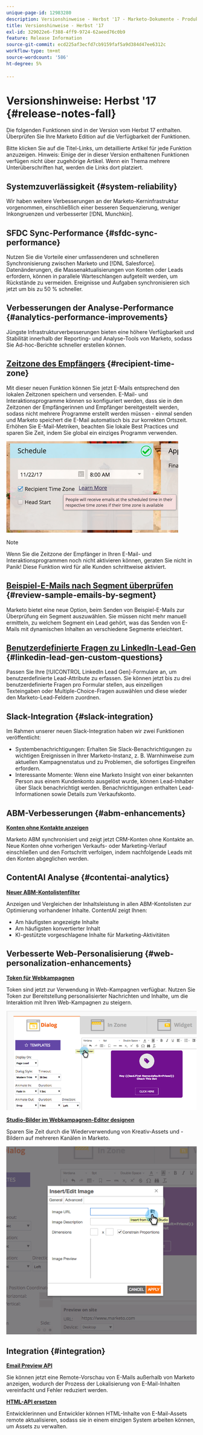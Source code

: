 ```yaml
---
unique-page-id: 12983280
description: Versionshinweise - Herbst '17 - Marketo-Dokumente - Produktdokumentation
title: Versionshinweise - Herbst '17
exl-id: 329022e6-f388-4ff9-9724-62aeed76c0b9
feature: Release Information
source-git-commit: ecd225af3ecfd7cb9159faf5a9d384d47ee6312c
workflow-type: tm+mt
source-wordcount: '586'
ht-degree: 5%

---
```


# Versionshinweise: Herbst &#39;17 {#release-notes-fall}

Die folgenden Funktionen sind in der Version vom Herbst 17 enthalten. Überprüfen Sie Ihre Marketo Edition auf die Verfügbarkeit der Funktionen.

Bitte klicken Sie auf die Titel-Links, um detaillierte Artikel für jede Funktion anzuzeigen. Hinweis: Einige der in dieser Version enthaltenen Funktionen verfügen nicht über zugehörige Artikel. Wenn ein Thema mehrere Unterüberschriften hat, werden die Links dort platziert.

## Systemzuverlässigkeit {#system-reliability}

Wir haben weitere Verbesserungen an der Marketo-Kerninfrastruktur vorgenommen, einschließlich einer besseren Sequenzierung, weniger Inkongruenzen und verbesserter [!DNL Munchkin].

## SFDC Sync-Performance {#sfdc-sync-performance}

Nutzen Sie die Vorteile einer umfassenderen und schnelleren Synchronisierung zwischen Marketo und [!DNL Salesforce]. Datenänderungen, die Massenaktualisierungen von Konten oder Leads erfordern, können in parallele Warteschlangen aufgeteilt werden, um Rückstände zu vermeiden. Ereignisse und Aufgaben synchronisieren sich jetzt um bis zu 50 % schneller.

## Verbesserungen der Analyse-Performance {#analytics-performance-improvements}

Jüngste Infrastrukturverbesserungen bieten eine höhere Verfügbarkeit und Stabilität innerhalb der Reporting- und Analyse-Tools von Marketo, sodass Sie Ad-hoc-Berichte schneller erstellen können.

## [Zeitzone des Empfängers](/help/marketo/product-docs/email-marketing/email-programs/email-program-actions/scheduling-with-recipient-time-zone/understanding-recipient-time-zone.md) {#recipient-time-zone}

Mit dieser neuen Funktion können Sie jetzt E-Mails entsprechend den lokalen Zeitzonen speichern und versenden. E-Mail- und Interaktionsprogramme können so konfiguriert werden, dass sie in den Zeitzonen der Empfängerinnen und Empfänger bereitgestellt werden, sodass nicht mehrere Programme erstellt werden müssen - einmal senden und Marketo speichert die E-Mail automatisch bis zur korrekten Ortszeit. Erhöhen Sie E-Mail-Metriken, beachten Sie lokale Best Practices und sparen Sie Zeit, indem Sie global ein einziges Programm verwenden.

![](assets/image2017-11-29-8-3a45-3a47.png)

>[!NOTE]
>
>Wenn Sie die Zeitzone der Empfänger in Ihren E-Mail- und Interaktionsprogrammen noch nicht aktivieren können, geraten Sie nicht in Panik! Diese Funktion wird für alle Kunden schrittweise aktiviert.

## [Beispiel-E-Mails nach Segment überprüfen](/help/marketo/product-docs/email-marketing/general/creating-an-email/send-a-sample-email.md) {#review-sample-emails-by-segment}

Marketo bietet eine neue Option, beim Senden von Beispiel-E-Mails zur Überprüfung ein Segment auszuwählen. Sie müssen nicht mehr manuell ermitteln, zu welchem Segment ein Lead gehört, was das Senden von E-Mails mit dynamischen Inhalten an verschiedene Segmente erleichtert.

## [Benutzerdefinierte Fragen zu LinkedIn-Lead-Gen](/help/marketo/product-docs/demand-generation/social/social-functions/set-up-linkedin-lead-gen-forms.md) {#linkedin-lead-gen-custom-questions}

Passen Sie Ihre [!UICONTROL LinkedIn Lead Gen]-Formulare an, um benutzerdefinierte Lead-Attribute zu erfassen. Sie können jetzt bis zu drei benutzerdefinierte Fragen pro Formular stellen, aus einzeiligen Texteingaben oder Multiple-Choice-Fragen auswählen und diese wieder den Marketo-Lead-Feldern zuordnen.

## Slack-Integration {#slack-integration}

Im Rahmen unserer neuen Slack-Integration haben wir zwei Funktionen veröffentlicht:

* Systembenachrichtigungen: Erhalten Sie Slack-Benachrichtigungen zu wichtigen Ereignissen in Ihrer Marketo-Instanz, z. B. Warnhinweise zum aktuellen Kampagnenstatus und zu Problemen, die sofortiges Eingreifen erfordern.
* Interessante Momente: Wenn eine Marketo Insight von einer bekannten Person aus einem Kundenkonto ausgelöst wurde, können Lead-Inhaber über Slack benachrichtigt werden. Benachrichtigungen enthalten Lead-Informationen sowie Details zum Verkaufskonto.

## ABM-Verbesserungen {#abm-enhancements}

**[Konten ohne Kontakte anzeigen](https://docs.marketo.com/x/fKCt)**

Marketo ABM synchronisiert und zeigt jetzt CRM-Konten ohne Kontakte an. Neue Konten ohne vorherigen Verkaufs- oder Marketing-Verlauf einschließen und den Fortschritt verfolgen, indem nachfolgende Leads mit den Konten abgeglichen werden.

## ContentAI Analyse {#contentai-analytics}

**[Neuer ABM-Kontolistenfilter](https://docs.marketo.com/x/1BPG)**

Anzeigen und Vergleichen der Inhaltsleistung in allen ABM-Kontolisten zur Optimierung vorhandener Inhalte. ContentAI zeigt Ihnen:

* Am häufigsten angezeigte Inhalte
* Am häufigsten konvertierter Inhalt
* KI-gestützte vorgeschlagene Inhalte für Marketing-Aktivitäten

## Verbesserte Web-Personalisierung {#web-personalization-enhancements}

**[Token für Webkampagnen](/help/marketo/product-docs/web-personalization/working-with-web-campaigns/using-the-web-personalization-rich-text-editor.md)**

Token sind jetzt zur Verwendung in Web-Kampagnen verfügbar. Nutzen Sie Token zur Bereitstellung personalisierter Nachrichten und Inhalte, um die Interaktion mit Ihren Web-Kampagnen zu steigern.

![](assets/image2017-11-16-11-3a25-3a7.png)

**[Studio-Bilder im Webkampagnen-Editor designen](/help/marketo/product-docs/web-personalization/working-with-web-campaigns/using-the-web-personalization-rich-text-editor.md)**

Sparen Sie Zeit durch die Wiederverwendung von Kreativ-Assets und -Bildern auf mehreren Kanälen in Marketo.

![](assets/image2017-11-16-11-3a26-3a10.png)

## Integration  {#integration}

**[Email Preview API](https://experienceleague.adobe.com/en/docs/marketo-developer/marketo/email-scripting)**

Sie können jetzt eine Remote-Vorschau von E-Mails außerhalb von Marketo anzeigen, wodurch der Prozess der Lokalisierung von E-Mail-Inhalten vereinfacht und Fehler reduziert werden.

**[HTML-API ersetzen](https://experienceleague.adobe.com/en/docs/marketo-developer/marketo/email-scripting)**

Entwicklerinnen und Entwickler können HTML-Inhalte von E-Mail-Assets remote aktualisieren, sodass sie in einem einzigen System arbeiten können, um Assets zu verwalten.
